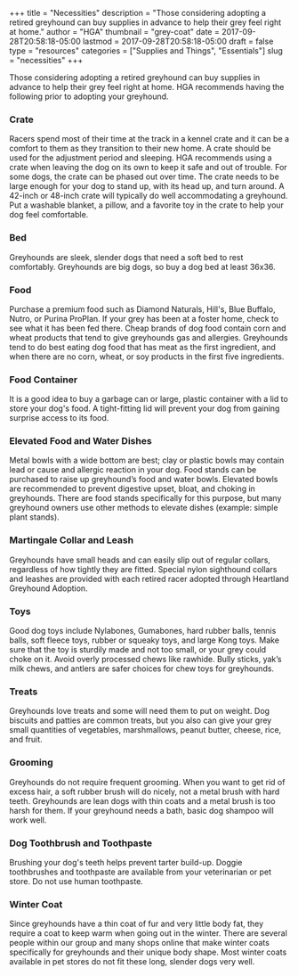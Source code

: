 +++
title = "Necessities"
description = "Those considering adopting a retired greyhound can buy supplies in advance to help their grey feel right at home."
author = "HGA"
thumbnail = "grey-coat"
date = 2017-09-28T20:58:18-05:00
lastmod = 2017-09-28T20:58:18-05:00
draft = false
type = "resources"
categories = ["Supplies and Things", "Essentials"]
slug = "necessities"
+++

Those considering adopting a retired greyhound can buy supplies in advance to help their grey feel right at home. HGA recommends having the following prior to adopting your greyhound.

### Crate ###
Racers spend most of their time at the track in a kennel crate and it can be a comfort to them as they transition to their new home. A crate should be used for the adjustment period and sleeping. HGA recommends using a crate when leaving the dog on its own to keep it safe and out of trouble. For some dogs, the crate can be phased out over time. The crate needs to be large enough for your dog to stand up, with its head up, and turn around. A 42-inch or 48-inch crate will typically do well accommodating a greyhound. Put a washable blanket, a pillow, and a favorite toy in the crate to help your dog feel comfortable.

### Bed ###
Greyhounds are sleek, slender dogs that need a soft bed to rest comfortably. Greyhounds are big dogs, so buy a dog bed at least 36x36.

### Food ###
Purchase a premium food such as Diamond Naturals, Hill's, Blue Buffalo, Nutro, or Purina ProPlan. If your grey has been at a foster home, check to see what it has been fed there. Cheap brands of dog food contain corn and wheat products that tend to give greyhounds gas and allergies. Greyhounds tend to do best eating dog food that has meat as the first ingredient, and when there are no corn, wheat, or soy products in the first five ingredients.

### Food Container ###
It is a good idea to buy a garbage can or large, plastic container with a lid to store your dog's food. A tight-fitting lid will prevent your dog from gaining surprise access to its food.

### Elevated Food and Water Dishes ###
Metal bowls with a wide bottom are best; clay or plastic bowls may contain lead or cause and allergic reaction in your dog. Food stands can be purchased to raise up greyhound’s food and water bowls. Elevated bowls are recommended to prevent digestive upset, bloat, and choking in greyhounds. There are food stands specifically for this purpose, but many greyhound owners use other methods to elevate dishes (example: simple plant stands).

### Martingale Collar and Leash ###
Greyhounds have small heads and can easily slip out of regular collars, regardless of how tightly they are fitted. Special nylon sighthound collars and leashes are provided with each retired racer adopted through Heartland Greyhound Adoption.

### Toys ###
Good dog toys include Nylabones, Gumabones, hard rubber balls, tennis balls, soft fleece toys, rubber or squeaky toys, and large Kong toys. Make sure that the toy is sturdily made and not too small, or your grey could choke on it. Avoid overly processed chews like rawhide. Bully sticks, yak’s milk chews, and antlers are safer choices for chew toys for greyhounds.

### Treats ###
Greyhounds love treats and some will need them to put on  weight. Dog biscuits and patties are common treats, but you also can give your grey small quantities of vegetables, marshmallows, peanut butter, cheese, rice, and fruit.

### Grooming ###
Greyhounds do not require frequent grooming. When you want to get rid of excess hair, a soft rubber brush will do nicely, not a metal brush with hard teeth. Greyhounds are lean dogs with thin coats and a metal brush is too harsh for them. If your greyhound needs a bath, basic dog shampoo will work well.

### Dog Toothbrush and Toothpaste ###
Brushing your dog's teeth helps prevent tarter build-up. Doggie toothbrushes and toothpaste are available from your veterinarian or pet store. Do not use human toothpaste.

### Winter Coat ###
Since greyhounds have a thin coat of fur and very little body fat, they require a coat to keep warm when going out in the winter. There are several people within our group and many shops online that make winter coats specifically for greyhounds and their unique body shape. Most winter coats available in pet stores do not fit these long, slender dogs very well.
